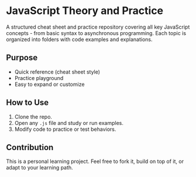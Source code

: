 # JavaScript Theory and Practice

A structured cheat sheet and practice repository covering all key JavaScript concepts - from basic syntax to asynchronous programming. Each topic is organized into folders with code examples and explanations.

## Purpose

- Quick reference (cheat sheet style)
- Practice playground
- Easy to expand or customize

## How to Use

1. Clone the repo.
2. Open any `.js` file and study or run examples.
3. Modify code to practice or test behaviors.

## Contribution

This is a personal learning project. Feel free to fork it, build on top of it, or adapt to your learning path.